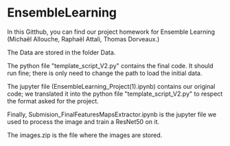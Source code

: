# EnsembleLearning

In this Gitthub, you can find our project homework for Ensemble Learning (Michaël Allouche, Raphaël Attali, Thomas Dorveaux.)

The Data are stored in the folder Data. 

The python file "template_script_V2.py" contains the final code. It should run fine; there is only need to change the path to load the initial data.

The jupyter file (EnsembleLearning_Project(1).ipynb) contains our original code; we translated it into the python file "template_script_V2.py" to respect the format asked for the project.

Finally, Submision_FinalFeaturesMapsExtractor.ipynb is the jupyter file we used to process the image and train a ResNet50 on it.

The images.zip is the file where the images are stored.






